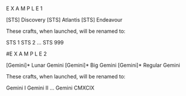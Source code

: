 E X A M P L E   1

[STS] Discovery
[STS] Atlantis
[STS] Endeavour

These crafts, when launched, will be renamed to:

STS 1
STS 2
...
STS 999

#E X A M P L E   2

[Gemini]* Lunar Gemini
[Gemini]* Big Gemini
[Gemini]* Regular Gemini

These crafts, when launched, will be renamed to:

Gemini I
Gemini II
...
Gemini CMXCIX
